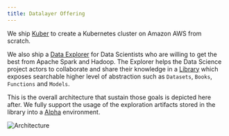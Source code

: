 ```yaml
---
title: Datalayer Offering
---
```


We ship [Kuber](/docs/what/kuber) to create a Kubernetes cluster on Amazon AWS from scratch.

We also ship a [Data Explorer](/docs/what/explorer) for Data Scientists who are willing to get the best from Apache Spark and Hadoop. The Explorer helps the Data Science project actors to collaborate and share their knowledge in a [Library](/docs/what/library) which exposes searchable higher level of abstraction such as `Datasets`, `Books`, `Functions` and `Models`.

This is the overall architecture that sustain those goals is depicted here after. We fully support the usage of the exploration artifacts stored in the library into a [Alpha](/docs/why/exploration-to-assembly) environment.

![Architecture](/images/datalayer/architecture.svg "Architecture")
